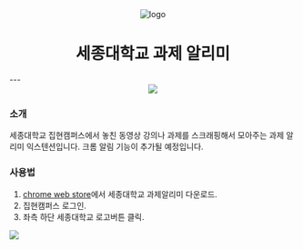 <div align="center">
<img src="https://github.com/1119wj/Sejong-University-Assignment-Scraper/assets/95432846/2c9f2c71-1f26-43e9-a286-4b88706f85ee" alt="logo"/>
<h1> 세종대학교 과제 알리미</h1>
</div>
---
<div align = "center">
<img src = "https://github.com/1119wj/Sejong-University-Assignment-Scraper/assets/95432846/cc27d534-df2c-4924-b7f8-8455380149a3"/>
</div>

### 소개
세종대학교 집현캠퍼스에서 놓친 동영상 강의나 과제를 스크래핑해서
모아주는 과제 알리미 익스텐션입니다. 크롬 알림 기능이 추가될 예정입니다.

### 사용법
1. [chrome web store](https://chromewebstore.google.com/detail/%EC%84%B8%EC%A2%85%EC%9D%B4-%EC%84%B8%EC%A2%85%EB%8C%80%ED%95%99%EA%B5%90-%EA%B3%BC%EC%A0%9C%EC%95%8C%EB%A6%AC%EB%AF%B8/ecfligikdhjdfhoblkbnmedflbjinfbo)에서 세종대학교 과제알리미 다운로드.
2. 집현캠퍼스 로그인.
3. 좌측 하단 세종대학교 로고버튼 클릭.
<img src = "https://github.com/1119wj/Sejong-University-Assignment-Scraper/assets/95432846/17081df5-6c93-43af-86cd-35a7aeae8147">
